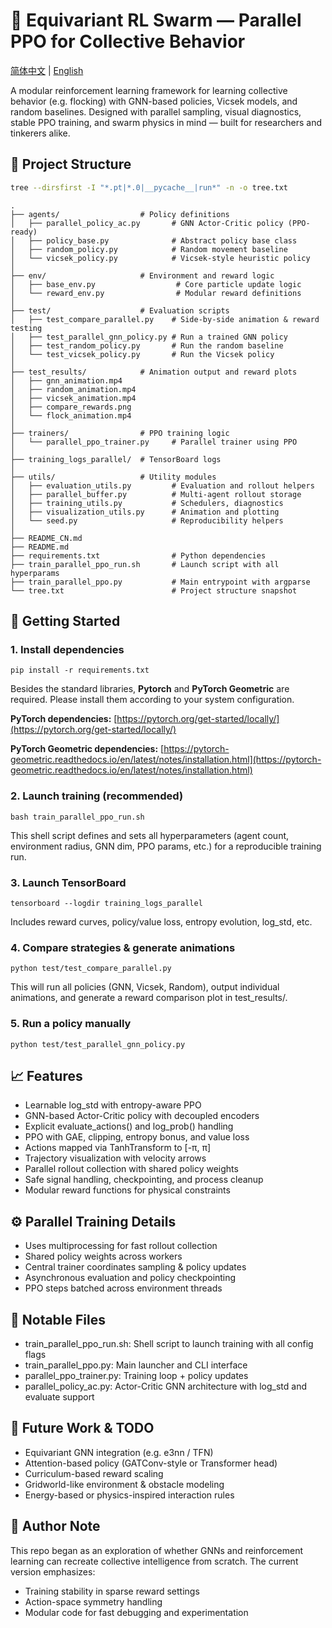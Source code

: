# **🧠 Equivariant RL Swarm — Parallel PPO for Collective Behavior**
[简体中文](README_CN.md) | [English](README.md)


A modular reinforcement learning framework for learning collective behavior (e.g. flocking) with GNN-based policies, Vicsek models, and random baselines. Designed with parallel sampling, visual diagnostics, stable PPO training, and swarm physics in mind — built for researchers and tinkerers alike.


## **📁 Project Structure**

```zsh
tree --dirsfirst -I "*.pt|*.0|__pycache__|run*" -n -o tree.txt
```

```
.
├── agents/                  # Policy definitions
│   ├── parallel_policy_ac.py       # GNN Actor-Critic policy (PPO-ready)
│   ├── policy_base.py              # Abstract policy base class
│   ├── random_policy.py            # Random movement baseline
│   └── vicsek_policy.py            # Vicsek-style heuristic policy
│
├── env/                     # Environment and reward logic
│   ├── base_env.py                  # Core particle update logic
│   └── reward_env.py                # Modular reward definitions
│
├── test/                    # Evaluation scripts
│   ├── test_compare_parallel.py    # Side-by-side animation & reward testing
│   ├── test_parallel_gnn_policy.py # Run a trained GNN policy
│   ├── test_random_policy.py       # Run the random baseline
│   └── test_vicsek_policy.py       # Run the Vicsek policy
│
├── test_results/            # Animation output and reward plots
│   ├── gnn_animation.mp4
│   ├── random_animation.mp4
│   ├── vicsek_animation.mp4
│   ├── compare_rewards.png
│   └── flock_animation.mp4
│
├── trainers/                # PPO training logic
│   └── parallel_ppo_trainer.py     # Parallel trainer using PPO
│
├── training_logs_parallel/  # TensorBoard logs
│
├── utils/                   # Utility modules
│   ├── evaluation_utils.py         # Evaluation and rollout helpers
│   ├── parallel_buffer.py          # Multi-agent rollout storage
│   ├── training_utils.py           # Schedulers, diagnostics
│   ├── visualization_utils.py      # Animation and plotting
│   └── seed.py                     # Reproducibility helpers
│
├── README_CN.md
├── README.md
├── requirements.txt                # Python dependencies
├── train_parallel_ppo_run.sh       # Launch script with all hyperparams
├── train_parallel_ppo.py           # Main entrypoint with argparse
└── tree.txt                        # Project structure snapshot
```



## **🚀 Getting Started**

### **1. Install dependencies**

```
pip install -r requirements.txt
```

Besides the standard libraries, **Pytorch** and **PyTorch Geometric** are required. Please install them according to your system configuration. 

**PyTorch dependencies:** [https://pytorch.org/get-started/locally/](https://pytorch.org/get-started/locally/)

**PyTorch Geometric dependencies:** [https://pytorch-geometric.readthedocs.io/en/latest/notes/installation.html](https://pytorch-geometric.readthedocs.io/en/latest/notes/installation.html)

### **2. Launch training (recommended)**

```
bash train_parallel_ppo_run.sh
```

This shell script defines and sets all hyperparameters (agent count, environment radius, GNN dim, PPO params, etc.) for a reproducible training run.

### **3. Launch TensorBoard**

```
tensorboard --logdir training_logs_parallel
```

Includes reward curves, policy/value loss, entropy evolution, log_std, etc.

### **4. Compare strategies & generate animations**

```
python test/test_compare_parallel.py
```

This will run all policies (GNN, Vicsek, Random), output individual animations, and generate a reward comparison plot in test_results/.

### **5. Run a policy manually**

```
python test/test_parallel_gnn_policy.py
```



## **📈 Features**

- Learnable log_std with entropy-aware PPO
- GNN-based Actor-Critic policy with decoupled encoders
- Explicit evaluate_actions() and log_prob() handling
- PPO with GAE, clipping, entropy bonus, and value loss
- Actions mapped via TanhTransform to [-π, π]
- Trajectory visualization with velocity arrows
- Parallel rollout collection with shared policy weights
- Safe signal handling, checkpointing, and process cleanup
- Modular reward functions for physical constraints



## **⚙️ Parallel Training Details**

- Uses multiprocessing for fast rollout collection
- Shared policy weights across workers
- Central trainer coordinates sampling & policy updates
- Asynchronous evaluation and policy checkpointing
- PPO steps batched across environment threads



## **📄 Notable Files**

- train_parallel_ppo_run.sh: Shell script to launch training with all config flags
- train_parallel_ppo.py: Main launcher and CLI interface
- parallel_ppo_trainer.py: Training loop + policy updates
- parallel_policy_ac.py: Actor-Critic GNN architecture with log_std and evaluate support



## **🧪 Future Work & TODO**

- Equivariant GNN integration (e.g. e3nn / TFN)
- Attention-based policy (GATConv-style or Transformer head)
- Curriculum-based reward scaling
- Gridworld-like environment & obstacle modeling
- Energy-based or physics-inspired interaction rules



## **🧠 Author Note**

This repo began as an exploration of whether GNNs and reinforcement learning can recreate collective intelligence from scratch. The current version emphasizes:

- Training stability in sparse reward settings
- Action-space symmetry handling
- Modular code for fast debugging and experimentation